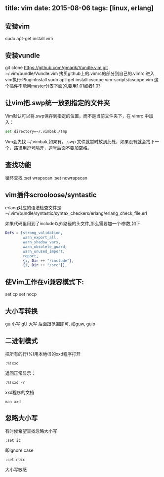 title: vim
date: 2015-08-06
tags: [linux, erlang]
---
## 安装vim
sudo apt-get install vim

## 安装vundle
git clone https://github.com/gmarik/Vundle.vim.git ~/.vim/bundle/Vundle.vim
拷贝github上的.vimrc的部分到自己的.vimrc
进入vim执行:PluginInstall
sudo apt-get install cscope
vim-scripts/cscope.vim 这个插件不能用master分支下面的,要用1.01或者1.0?

## 让vim把.swp统一放到指定的文件夹
Vim默认可以将.swp保存到指定的位置，而不是当前文件夹下，在 vimrc 中加入：
```bash
set directory=~/.vimbak,/tmp
```
Vim会先找 ~/.vimbak,如果有，.swp 文件就暂时放到此处，如果没有就会找下一个，路径用逗号隔开，逗号后面不要加空格。

## 查找功能
循环查找
:set wrapscan
:set nowrapscan

## vim插件scrooloose/syntastic
erlang对应的语法检查文件是:
~/.vim/bundle/syntastic/syntax_checkers/erlang/erlang_check_file.erl

如果代码里用到了include以外路径的头文件,那么需要加一个i参数,如下
```erlang
Defs = [strong_validation,
        warn_export_all,
        warn_shadow_vars,
        warn_obsolete_guard,
        warn_unused_import,
        report,
        {i, Dir ++ "/include"},
        {i, Dir ++ "/src"}],
```

## 使Vim工作在vi兼容模式下:
set cp
set nocp

## 大小写转换
gu 小写
gU 大写
后面跟范围即可, 如guw, guip

## 二进制模式

把所有的行(%)用本地(!)的xxd程序打开
```
:%!xxd
```

返回正常显示： 
```
:%!xxd -r 
```

xxd程序的文档
```
man xxd
```

## 忽略大小写
有时候希望查找忽略大小写
```
:set ic
```
即ignore case
```
:set noic
```
大小写敏感

